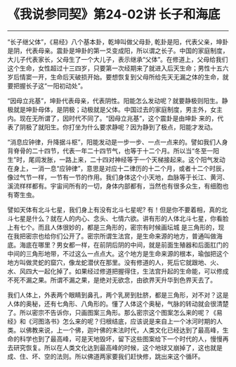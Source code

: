 # 《我说参同契》第24-02讲 长子和海底

------

“长子继父体”，《易经》八个基本卦，乾坤叫做父母卦, 乾卦是阳，代表父亲，坤卦是阴，代表母亲。震卦是坤卦的第一爻变成阳，所以谓之长子。中国的家庭制度，大儿子代表家长，父母生了一个大儿子，表示继承“父体”。在修道上，父母给我们这个生命，女性超过十三四岁，只要第一次经期来了就进入后天生命；男性十五六岁后情窦一开，生命后天破损开始。要想恢复到父母所给先天无漏之体的生命，就要把握长子这“一阳初动处”。

“因母立兆基”，坤卦代表母亲，代表阴性。阳能怎么发动呢？就要静极则阳生。静极就是坤卦母体，是阴极；动极就是父体。中国过去的家庭制度，男主外，女主内。现在无所谓了，因时代不同了。“因母立兆基”，这个震卦是由坤卦 来的，代表了阴极了就阳生。你打坐为什么要求静呢？因为静到了极点，阳能才发动。

“消息应钟律，升降据斗枢”，阳能发动是一步一步、一点一点来的。譬如我们人身背脊骨的二十四节，代表一年二十四节气，也等于十二个月。所以当“冬至一阳生”时，尾闾发胀，一路上来，二十四对神经等于一个天梯接起来。这个阳气发动在身上，一消一息“应钟律”，意思是对应十二律历的十二个月，或者十二个时辰，像过气节一样，一节有一节的作用。我们身体这个小天地，血脉等于长江、黄河、 溪流样样都有。宇宙间所有的一切，身体内部都有，当然也有很多众生，有细胞也有寄生虫。

譬如天体有北斗七星，我们身上有没有北斗七星呢? 有！但是你不要着相，真的北斗七星是什么？就在人的内心、念头、七情六欲。讲有形的人体北斗七星，你看脸上有七个。而且人体很妙的，都是三角形的，密宗有时候画坛城 是三角形的，现在我把密宗也给你们公开了。密宗所谓生法宫，是生命来源的地方，普通叫做海底。海底在哪里？男女都一样，在前阴后阴的中间，就是前面生殖器和后面肛门的中间的三角形地带，不过这么一点点大。这个地方是生命来源的根本，瑜伽把这个地方叫做灵蛇的窟穴，像龙蛇潜伏在那里。没有修道的人，死后它就跟地、火、水、风四大一起化掉了。如果经过修道把握得住，生法宫升起的生命能，可以修成不死不漏之果。所谓不漏之果，是绝对无欲念，由欲界天升华到色界天去了。

我们人体上，外表两个眼睛到鼻孔，两个乳房到肚脐，都是三角形，对不对？这是人体的奥秘，还有七角形、八角形的。懂了人体这个奥秘，气脉的转动就会很清楚了。所以密宗不告诉你，只画图案三角形。那么密宗这个图案怎么来的呢？《易经》和《河图洛书》怎么来的呢？归根结底，应该说是来自上一个冰河时期的人类。以佛教来说，上一个佛，迦叶佛的末法时代，人类文化已经达到了最高峰，生命的科学也到了最高峰，可是天地毁坏，留下这些图案给下一个时代的人，慢慢再去研究恢复。所以在人类文化达到最高峰的时候，这个地球又崩掉了，这也就是成、住、坏、空的法则。所以佛道两家要我们赶快修，跳出来这个循环。